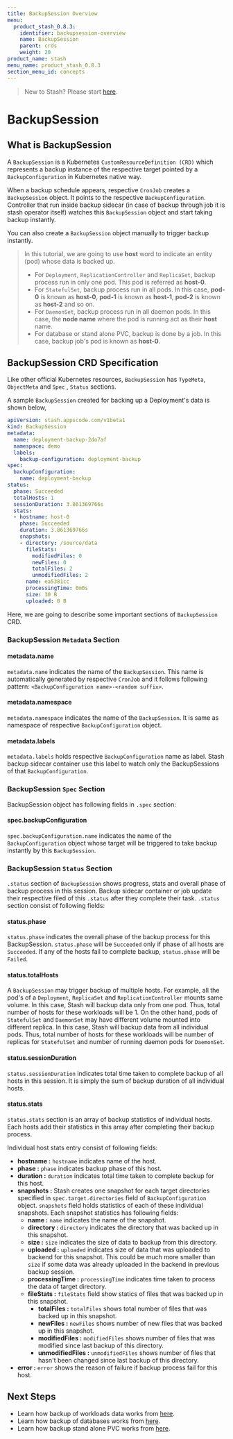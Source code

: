 ```yaml
---
title: BackupSession Overview
menu:
  product_stash_0.8.3:
    identifier: backupsession-overview
    name: BackupSession
    parent: crds
    weight: 20
product_name: stash
menu_name: product_stash_0.8.3
section_menu_id: concepts
---
```


> New to Stash? Please start [here](/docs/concepts/README.md).

# BackupSession

## What is BackupSession

A `BackupSession` is a Kubernetes `CustomResourceDefinition (CRD)` which represents a backup instance of the respective target pointed by a `BackupConfiguration` in Kubernetes native way.

When a backup schedule appears, respective `CronJob` creates a `BackupSession` object. It points to the respective `BackupConfiguration`. Controller that run inside backup sidecar (in case of backup through job it is stash operator itself) watches this `BackupSession` object and start taking backup instantly.

You can also create a `BackupSession` object manually to trigger backup instantly.

>In this tutorial, we are going to use **host** word to indicate an entity (pod) whose data is backed up.
>- For `Deployment`, `ReplicationController` and `ReplicaSet`, backup process run in only one pod. This pod is referred as **host-0**.
>- For `StatefulSet`, backup process run in all pods. In this case, **pod-0** is known as **host-0**, **pod-1** is known as **host-1**, **pod-2** is known as **host-2** and so on.
>- For `DaemonSet`, backup process run in all daemon pods. In this case, the **node name** where the pod is running act as their **host** name.
>- For database or stand alone PVC, backup is done by a job. In this case, backup job's pod is known as **host-0**.

## BackupSession CRD Specification

Like other official Kubernetes resources, `BackupSession` has `TypeMeta`, `ObjectMeta` and `Spec` , `Status` sections.

A sample `BackupSession` created for backing up a Deployment's data is shown below,

```yaml
apiVersion: stash.appscode.com/v1beta1
kind: BackupSession
metadata:
  name: deployment-backup-2do7af
  namespace: demo
  labels:
    backup-configuration: deployment-backup
spec:
  backupConfiguration:
    name: deployment-backup
status:
  phase: Succeeded
  totalHosts: 1
  sessionDuration: 3.861369766s
  stats:
  - hostname: host-0
    phase: Succeeded
    duration: 3.861369766s
    snapshots:
    - directory: /source/data
      fileStats:
        modifiedFiles: 0
        newFiles: 0
        totalFiles: 2
        unmodifiedFiles: 2
      name: ea5381cc
      processingTime: 0m0s
      size: 30 B
      uploaded: 0 B
```

Here, we are going to describe some important sections of `BackupSession` CRD.

### BackupSession `Metadata` Section

#### metadata.name

`metadata.name` indicates the name of the `BackupSession`. This name is automatically generated by respective `CronJob` and it follows following pattern: `<BackupConfiguration name>-<random suffix>`.

#### metadata.namespace

`metadata.namespace` indicates the name of the `BackupSession`. It is same as namespace of respective `BackupConfiguration` object.

#### metadata.labels

`metadata.labels` holds respective `BackupConfiguration` name as label. Stash backup sidecar container use this label to watch only the BackupSessions of that `BackupConfiguration`.

### BackupSession `Spec` Section

BackupSession object has following fields in `.spec` section:

#### spec.backupConfiguration

`spec.backupConfiguration.name` indicates the name of the `BackupConfiguration` object whose target will be triggered to take backup instantly by this `BackupSession`.

### BackupSession `Status` Section

`.status` section of `BackupSession` shows progress, stats and overall phase of backup process in this session. Backup sidecar container or job update their respective filed of this `.status` after they complete their task. `.status` section consist of following fields:

#### status.phase

`status.phase` indicates the overall phase of the backup process for this BackupSession. `status.phase` will be `Succeeded` only if phase of all hosts are `Succeeded`. If any of the hosts fail to complete backup, `status.phase` will be `Failed`.

#### status.totalHosts

A `BackupSession` may trigger backup of multiple hosts. For example, all the pod's of a `Deployment`, `ReplicaSet` and `ReplicationController` mounts same volume. In this case, Stash will backup data only from one pod. Thus, total number of hosts for these workloads will be 1. On the other hand, pods of `StatefulSet` and `DaemonSet` may have different volume mounted into different replica. In this case, Stash will backup data from all individual pods. Thus, total number of hosts for these workloads will be number of replicas for `StatefulSet` and number of running daemon pods for `DaemonSet`.

#### status.sessionDuration

`status.sessionDuration` indicates total time taken to complete backup of all hosts in this session. It is simply the sum of backup duration of all individual hosts.

#### status.stats

`status.stats` section is an array of backup statistics of individual hosts. Each hosts add their statistics in this array after completing their backup process.

Individual host stats entry consist of following fields:

- **hostname :** `hostname` indicates name of the host.
- **phase :** `phase` indicates backup phase of this host.
- **duration :** `duration` indicates total time taken to complete backup for this host.
- **snapshots :** Stash creates one snapshot for each target directories specified in `spec.target.directories` field of `BackupConfiguration` object. `snapshots` field holds statistics of each of these individual snapshots. Each snapshot statistics has following fields:
  - **name :** `name` indicates the name of the snapshot.
  - **directory :** `directory` indicates the directory that was backed up in this snapshot.
  - **size :** `size` indicates the size of data to backup from this directory.
  - **uploaded :** `uploaded` indicates size of data that was uploaded to backend for this snapshot. This could be much more smaller than `size` if some data was already uploaded in the backend in previous backup session.
  - **processingTime :** `processingTime` indicates time taken to process the data of target directory.
  - **fileStats :** `fileStats` field show statics of files that was backed up in this snapshot.
    - **totalFiles :** `totalFiles` shows total number of files that was backed up in this snapshot.
    - **newFiles :** `newFiles` shows number of new files that was backed up in this snapshot.
    - **modifiedFiles :** `modifiedFiles` shows number of files that was modified since last backup of this directory.
    - **unmodifiedFiles :** `unmodifiedFiles` shows number of files that hasn't been changed since last backup of this directory.
- **error :** `error` shows the reason of failure if backup process fail for this host.

## Next Steps

- Learn how backup of workloads data works from [here](/docs/guides/workloads/backup.md).
- Learn how backup of databases works from [here](/docs/guides/databases/backup.md).
- Learn how backup stand alone PVC works from [here](/docs/guides/volumes/backup.md).
